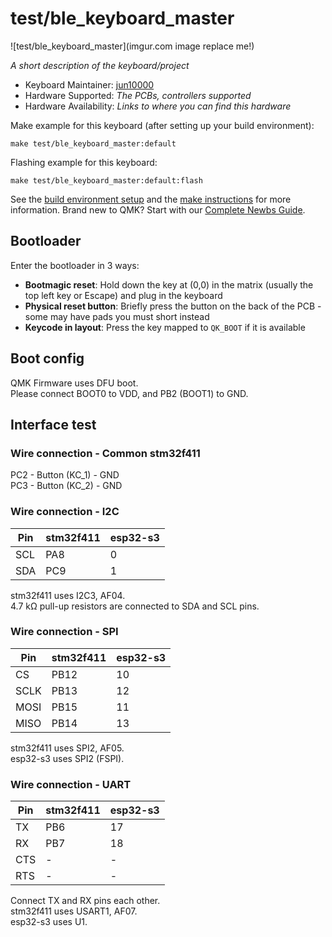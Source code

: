 # test/ble_keyboard_master

![test/ble_keyboard_master](imgur.com image replace me!)

*A short description of the keyboard/project*

* Keyboard Maintainer: [jun10000](https://github.com/jun10000)
* Hardware Supported: *The PCBs, controllers supported*
* Hardware Availability: *Links to where you can find this hardware*

Make example for this keyboard (after setting up your build environment):

    make test/ble_keyboard_master:default

Flashing example for this keyboard:

    make test/ble_keyboard_master:default:flash

See the [build environment setup](https://docs.qmk.fm/#/getting_started_build_tools) and the [make instructions](https://docs.qmk.fm/#/getting_started_make_guide) for more information. Brand new to QMK? Start with our [Complete Newbs Guide](https://docs.qmk.fm/#/newbs).

## Bootloader

Enter the bootloader in 3 ways:

* **Bootmagic reset**: Hold down the key at (0,0) in the matrix (usually the top left key or Escape) and plug in the keyboard
* **Physical reset button**: Briefly press the button on the back of the PCB - some may have pads you must short instead
* **Keycode in layout**: Press the key mapped to `QK_BOOT` if it is available

## Boot config

QMK Firmware uses DFU boot.  
Please connect BOOT0 to VDD, and PB2 (BOOT1) to GND.

## Interface test

### Wire connection - Common stm32f411

PC2 - Button (KC_1) - GND  
PC3 - Button (KC_2) - GND

### Wire connection - I2C

|  Pin|  stm32f411|  esp32-s3|
|-----|-----------|----------|
|  SCL|        PA8|         0|
|  SDA|        PC9|         1|

stm32f411 uses I2C3, AF04.  
4.7 kΩ pull-up resistors are connected to SDA and SCL pins.  

### Wire connection - SPI

|   Pin|  stm32f411|  esp32-s3|
|------|-----------|----------|
|    CS|       PB12|        10|
|  SCLK|       PB13|        12|
|  MOSI|       PB15|        11|
|  MISO|       PB14|        13|

stm32f411 uses SPI2, AF05.  
esp32-s3 uses SPI2 (FSPI).  

### Wire connection - UART

|  Pin|  stm32f411|  esp32-s3|
|-----|-----------|----------|
|   TX|        PB6|        17|
|   RX|        PB7|        18|
|  CTS|          -|         -|
|  RTS|          -|         -|

Connect TX and RX pins each other.  
stm32f411 uses USART1, AF07.  
esp32-s3 uses U1.  
